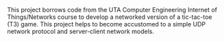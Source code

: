 This project borrows code from the UTA Computer Engineering Internet of Things/Networks course to develop a networked version of a tic-tac-toe (T3) game. This project helps to become accustomed to a simple UDP network protocol and server-client network models.
